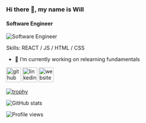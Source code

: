 ### Hi there 👋, my name is Will
#### Software Engineer
![Software Engineer](https://www.linkedin.com/in/will-kao/overlay/background-image/)


Skills: REACT / JS / HTML / CSS

- 🔭 I’m currently working on relearning fundamentals 


[<img src='https://cdn.jsdelivr.net/npm/simple-icons@3.0.1/icons/github.svg' alt='github' height='40'>](https://github.com/willkao)  [<img src='https://cdn.jsdelivr.net/npm/simple-icons@3.0.1/icons/linkedin.svg' alt='linkedin' height='40'>](https://www.linkedin.com/in/willkao/)  [<img src='https://cdn.jsdelivr.net/npm/simple-icons@3.0.1/icons/icloud.svg' alt='website' height='40'>](willkao.com)  

[![trophy](https://github-profile-trophy.vercel.app/?username=willkao)](https://github.com/ryo-ma/github-profile-trophy)

![GitHub stats](https://github-readme-stats.vercel.app/api?username=willkao&show_icons=true)  

![Profile views](https://gpvc.arturio.dev/willkao)  
